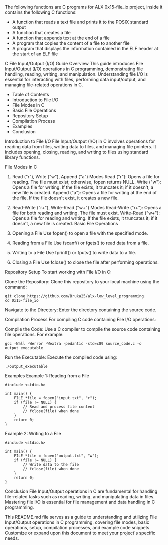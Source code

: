 The following functions are C programs for ALX 0x15-file_io project, inside it contains the following C functions:

* A function that reads a text file and prints it to the POSIX standard output
* A function that creates a file
* A function that appends text at the end of a file
* A program that copies the content of a file to another file
* A program that displays the information contained in the ELF header at the start of an ELF file

C File Input/Output (I/O) Guide
Overview
This guide introduces File Input/Output (I/O) operations in C programming, demonstrating file handling, reading, writing, and manipulation. Understanding file I/O is essential for interacting with files, performing data input/output, and managing file-related operations in C.

* Table of Contents
* Introduction to File I/O
* File Modes in C
* Basic File Operations
* Repository Setup
* Compilation Process
* Examples
* Conclusion

Introduction to File I/O
File Input/Output (I/O) in C involves operations for reading data from files, writing data to files, and managing file pointers. It includes opening, closing, reading, and writing to files using standard library functions.

File Modes in C
1. Read ("r"), Write ("w"), Append ("a") Modes
Read ("r"): Opens a file for reading. The file must exist; otherwise, fopen returns NULL.
Write ("w"): Opens a file for writing. If the file exists, it truncates it; if it doesn't, a new file is created.
Append ("a"): Opens a file for writing at the end of the file. If the file doesn't exist, it creates a new file.
2. Read-Write ("r+"), Write-Read ("w+") Modes
Read-Write ("r+"): Opens a file for both reading and writing. The file must exist.
Write-Read ("w+"): Opens a file for reading and writing. If the file exists, it truncates it; if it doesn't, a new file is created.
Basic File Operations
1. Opening a File
Use fopen() to open a file with the specified mode.

2. Reading from a File
Use fscanf() or fgets() to read data from a file.

3. Writing to a File
Use fprintf() or fputs() to write data to a file.

4. Closing a File
Use fclose() to close the file after performing operations.

Repository Setup
To start working with File I/O in C:

Clone the Repository: Clone this repository to your local machine using the command:

```
git clone https://github.com/Bruka25/alx-low_level_programming
cd 0x15-file_io
```
Navigate to the Directory: Enter the directory containing the source code.

Compilation Process
For compiling C code containing File I/O operations:

Compile the Code: Use a C compiler to compile the source code containing file operations. For example:

```
gcc -Wall -Werror -Wextra -pedantic -std=c89 source_code.c -o output_executable
```
Run the Executable: Execute the compiled code using:

```
./output_executable
```
Examples
Example 1: Reading from a File

```
#include <stdio.h>

int main() {
    FILE *file = fopen("input.txt", "r");
    if (file != NULL) {
        // Read and process file content
        // fclose(file) when done
    }
    return 0;
}
```

Example 2: Writing to a File

```
#include <stdio.h>

int main() {
    FILE *file = fopen("output.txt", "w");
    if (file != NULL) {
        // Write data to the file
        // fclose(file) when done
    }
    return 0;
}
```

Conclusion
File Input/Output operations in C are fundamental for handling file-related tasks such as reading, writing, and manipulating data in files. Mastering file I/O is essential for file management and data handling in C programming.

This README.md file serves as a guide to understanding and utilizing File Input/Output operations in C programming, covering file modes, basic operations, setup, compilation processes, and example code snippets. Customize or expand upon this document to meet your project's specific needs.






